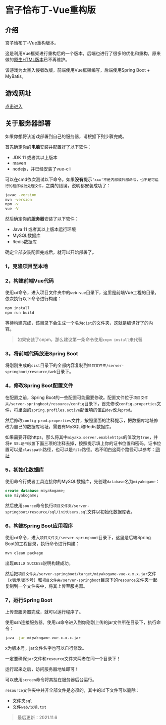 # 宫子恰布丁-Vue重构版

## 介绍

宫子恰布丁-Vue重构版本。

这是利用Vue框架进行重构后的一个版本，后端也进行了很多的优化和重构，原来做的[原生HTML版本](https://gitee.com/swsk33/MiyakoEatPuddings)已不再维护。

该游戏为太空入侵者改版，前端使用Vue框架编写，后端使用Spring Boot + MyBatis。

## 游戏网址

[点击进入](https://miyakogame.swsk33-site.fun/)

## 关于服务器部署

如果你想将该游戏部署到自己的服务器，请根据下列步骤完成。

首先确定你的**电脑**安装并配置好了以下软件：

- JDK 11 或者其以上版本
- maven
- nodejs，并已经安装了vue-cli

可以在cmd依次测试以下命令，如果**没有**提示`'xxx'不是内部或外部命令，也不是可运行的程序或批处理文件。`之类的错误，说明都安装成功了：

```bash
javac -version
mvn -version
npm -v
vue -V
```

然后确定你的**服务器**安装了以下软件：

- Java 11 或者其以上版本运行环境
- MySQL数据库
- Redis数据库

确定全部安装配置完成后，就可以开始部署了。

### 1，克隆项目至本地

### 2，构建前端Vue代码

使用`cd`命令，进入项目文件夹中的`web-vue`目录下，这里是前端Vue工程的目录，依次执行以下命令进行构建：

```bash
npm install
npm run build
```

等待构建完成，该目录下会生成一个名为`dist`的文件夹，这就是编译好了的内容。

> 如果安装了cnpm，那么建议第一条命令使用`cnpm install`来代替

### 3，将前端代码放进Spring Boot

将刚刚生成的`dist`目录下的全部内容复制到`项目文件夹/server-springboot/resource/web`目录下。

### 4，修改Spring Boot配置文件

在配置之前，Spring Boot的一些配置可能需要修改。配置文件位于`项目文件夹/server-springboot/resource/config`目录下，首先修改`config.properties`文件，将里面的`spring.profiles.active`配置项的值由`dev`改为`prod`。

然后修改`config-prod.properties`文件，按照里面的注释提示，把数据库地址修改为自己的数据库地址，需要有MySQL和Redis数据库。

如果需要开启https，那么将其中`miyako.server.enablehttps`的值改为`true`，并将`# SSL证书设置`下面三项的注释去掉，按照提示填上你的证书位置和密码。证书位置可以是`classpath`路径，也可以是`file`路径。若不明白这两个路径可以参考：[网址](https://juejin.cn/post/6989109110172024840)

### 5，初始化数据库

使用命令行或者工具连接你的MySQL数据库，先创建`database`名为`miyakogame`：

```sql
create database miyakogame;
use miyakogame;
```

然后使用`source`命令执行`项目文件夹/server-springboot/resource/sql/initUsers.sql`文件以初始化数据库表。

### 6，构建Spring Boot应用程序

使用`cd`命令，进入`项目文件夹/server-springboot`目录下，这里是后端Spring Boot的工程目录，执行命令进行构建：

```bash
mvn clean package
```

出现`BUILD SUCCESS`说明构建成功。

然后把`项目文件夹/server-springboot/target/miyakogame-vue-x.x.x.jar`文件（x表示版本号）和`项目文件夹/server-springboot`目录下的`resource`文件夹一起复制到一个文件夹中，将其上传至服务器。

### 7，运行Spring Boot

上传至服务器完成，就可以运行程序了。

使用ssh连接服务器，使用`cd`命令进入到你刚刚上传的jar文件所在目录下，执行命令：

```bash
java -jar miyakogame-vue-x.x.x.jar
```

x为版本号，jar文件名字也可以自行修改。

一定要确保`jar`文件和`resource`文件夹两者在同一个目录下！

运行起来之后，访问服务器地址即可！

可以使用`screen`命令将其挂在服务器后台运行。

`resource`文件夹中并非全部文件是必须的，其中的以下文件可以删除：

- 文件夹`sql`
- 文件`web/说明.txt`

> 最后更新：2021.11.6
